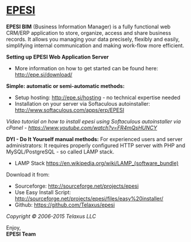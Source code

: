 <a href="epe.si">EPESI</a>
=

<b>EPESI BIM</b> (Business Information Manager) is a fully functional web CRM/ERP application to store, organize, access and share business records. It allows you managing your data precisely, flexibly and easily, simplifying internal communication and making work-flow more efficient.

<b>Setting up EPESI Web Application Server</b>
- More information on how to get started can be found here: http://epe.si/download/

<b>Simple: automatic or semi-automatic methods:</b>
- Setup hosting: http://epe.si/hosting - no technical expertise needed
- Installation on your server via Softaculous autoinstaller: http://www.softaculous.com/apps/erp/EPESI

<i>Video tutorial on how to install epesi using Softaculous autoinstaller via cPanel -  https://www.youtube.com/watch?v=FR4mQsHUNCY</i>

<b>DYI - Do It Yourself manual methods:</b>
For experienced users and server administrators:
It requires properly configured HTTP server with PHP and MySQL/PostgreSQL - so called LAMP stack.
- LAMP Stack https://en.wikipedia.org/wiki/LAMP_(software_bundle)

Download it from:
- Sourceforge: http://sourceforge.net/projects/epesi
- Use Easy Install Script: http://sourceforge.net/projects/epesi/files/easy%20installer/
- Github: https://github.com/Telaxus/epesi

<i>Copyright © 2006-2015 Telaxus LLC</i>

Enjoy,  
<b>EPESI Team</b>
